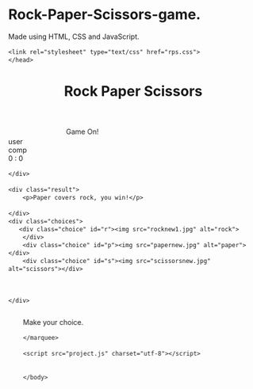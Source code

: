 # Rock-Paper-Scissors-game.
Made using HTML, CSS and JavaScript.
<!--HTML code-->
<!DOCTYPE html>
<html>
<head>
    <title>Rock Paper Scissors Game</title>
    
    <link rel="stylesheet" type="text/css" href="rps.css">
    </head>
<body>
    <header>
    <h1> Rock Paper Scissors</h1>
    </header>
   <marquee direction="right" behavior="alternate" >Game On! </marquee>
    <div class="score-board">
    <div id="user-lable" class="badge">user</div>
    <div id="computer-lable" class="badge">comp</div>
        <span id="user-score">0</span> :
        <span id="computer-score">0</span>
    
    </div>
   
    <div class="result">
        <p>Paper covers rock, you win!</p>
    
    </div>
    <div class="choices">
       <div class="choice" id="r"><img src="rocknew1.jpg" alt="rock">
        </div>
        <div class="choice" id="p"><img src="papernew.jpg" alt="paper"></div>
        <div class="choice" id="s"><img src="scissorsnew.jpg" alt="scissors"></div>
        
    
    
    </div>
    
   <marquee direction="left" behavior="alternate">  
    <p>Make your choice.</p>
    
    </marquee>
    
    <script src="project.js" charset="utf-8"></script>
    
    
    </body>

</html>
